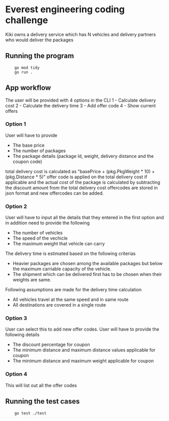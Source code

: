 # Everest engineering coding challenge

Kiki owns a delivery service which has N vehicles and delivery partners who would deliver the packages

## Running the program

```commands
    go mod tidy
    go run .
```

## App workflow

The user will be provided with 4 options in the CLI
1 - Calculate delivery cost 
2 - Calculate the delivery time 
3 - Add offer code 
4 - Show current offers

### Option 1

User will have to provide
- The base price
- The number of packages 
- The package details (package Id, weight, delivery distance and the coupon code)

total delivery cost is calculated as "basePrice + (pkg.PkgWeight * 10) + (pkg.Distance * 5)"
offer code is applied on the total delivery cost if applicable and the actual cost of the package is calculated by subtracting the discount amount from the total delivery cost
offercodes are stored in json format and new offercodes can be added.

### Option 2

User will have to input all the details that they entered in the first option and in addition need to provide the following
- The number of vehicles
- The speed of the vechicle 
- The maximum weight that vehicle can carry

The delivery time is estimated based on the following criterias
- Heavier packages are chosen among the available packages but below the maximum carriable capacity of the vehicle. 
- The shipment which can be delivered first has to be chosen when their weights are same.

Following assumptions are made for the delivery time calculation
- All vehicles travel at the same speed and in same route
- All destinations are covered in a single route

### Option 3

User can select this to add new offer codes. User will have to provide the following details
- The discount percentage for coupon
- The minimum distance and maximum distance values applicable for coupon
- The minimum distance and maximum weight applicable for coupon

### Option 4
This will list out all the offer codes

## Running the test cases

```commands
    go test ./test
```
